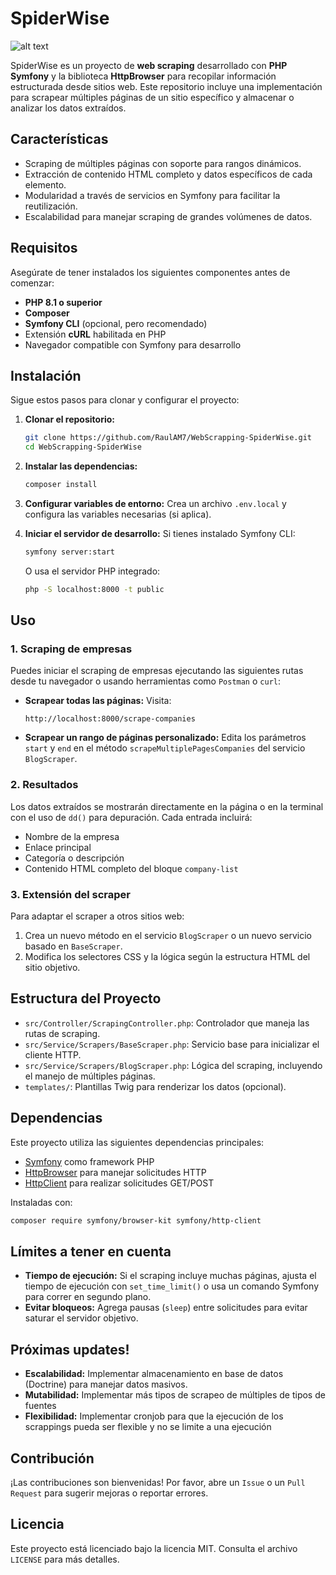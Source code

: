 
# **SpiderWise**

![alt text](<SpiderWise/assets/styles/DALL·E 2024-11-28 14.48.32 - A professional and slightly anthropomorphic spider mascot for 'SpiderWise,' inspired by Clippy from Microsoft Office but less 'kawaii.' The spider has.webp>)

SpiderWise es un proyecto de **web scraping** desarrollado con **PHP Symfony** y la biblioteca **HttpBrowser** para recopilar información estructurada desde sitios web. Este repositorio incluye una implementación para scrapear múltiples páginas de un sitio específico y almacenar o analizar los datos extraídos.

## **Características**
- Scraping de múltiples páginas con soporte para rangos dinámicos.
- Extracción de contenido HTML completo y datos específicos de cada elemento.
- Modularidad a través de servicios en Symfony para facilitar la reutilización.
- Escalabilidad para manejar scraping de grandes volúmenes de datos.

## **Requisitos**
Asegúrate de tener instalados los siguientes componentes antes de comenzar:

- **PHP 8.1 o superior**
- **Composer**
- **Symfony CLI** (opcional, pero recomendado)
- Extensión **cURL** habilitada en PHP
- Navegador compatible con Symfony para desarrollo

## **Instalación**

Sigue estos pasos para clonar y configurar el proyecto:

1. **Clonar el repositorio:**
   ```bash
   git clone https://github.com/RaulAM7/WebScrapping-SpiderWise.git
   cd WebScrapping-SpiderWise
   ```

2. **Instalar las dependencias:**
   ```bash
   composer install
   ```

3. **Configurar variables de entorno:**
   Crea un archivo `.env.local` y configura las variables necesarias (si aplica).

4. **Iniciar el servidor de desarrollo:**
   Si tienes instalado Symfony CLI:
   ```bash
   symfony server:start
   ```
   O usa el servidor PHP integrado:
   ```bash
   php -S localhost:8000 -t public
   ```

## **Uso**

### **1. Scraping de empresas**
Puedes iniciar el scraping de empresas ejecutando las siguientes rutas desde tu navegador o usando herramientas como `Postman` o `curl`:

- **Scrapear todas las páginas:**
  Visita:
  ```
  http://localhost:8000/scrape-companies
  ```

- **Scrapear un rango de páginas personalizado:**
  Edita los parámetros `start` y `end` en el método `scrapeMultiplePagesCompanies` del servicio `BlogScraper`.

### **2. Resultados**
Los datos extraídos se mostrarán directamente en la página o en la terminal con el uso de `dd()` para depuración. Cada entrada incluirá:
- Nombre de la empresa
- Enlace principal
- Categoría o descripción
- Contenido HTML completo del bloque `company-list`

### **3. Extensión del scraper**
Para adaptar el scraper a otros sitios web:
1. Crea un nuevo método en el servicio `BlogScraper` o un nuevo servicio basado en `BaseScraper`.
2. Modifica los selectores CSS y la lógica según la estructura HTML del sitio objetivo.

## **Estructura del Proyecto**
- `src/Controller/ScrapingController.php`: Controlador que maneja las rutas de scraping.
- `src/Service/Scrapers/BaseScraper.php`: Servicio base para inicializar el cliente HTTP.
- `src/Service/Scrapers/BlogScraper.php`: Lógica del scraping, incluyendo el manejo de múltiples páginas.
- `templates/`: Plantillas Twig para renderizar los datos (opcional).

## **Dependencias**
Este proyecto utiliza las siguientes dependencias principales:
- [Symfony](https://symfony.com/) como framework PHP
- [HttpBrowser](https://symfony.com/doc/current/components/browser_kit.html) para manejar solicitudes HTTP
- [HttpClient](https://symfony.com/doc/current/http_client.html) para realizar solicitudes GET/POST

Instaladas con:
```bash
composer require symfony/browser-kit symfony/http-client
```

## **Límites a tener en cuenta**
- **Tiempo de ejecución:** Si el scraping incluye muchas páginas, ajusta el tiempo de ejecución con `set_time_limit()` o usa un comando Symfony para correr en segundo plano.
- **Evitar bloqueos:** Agrega pausas (`sleep`) entre solicitudes para evitar saturar el servidor objetivo.

## **Próximas updates!**
- **Escalabilidad:** Implementar almacenamiento en base de datos (Doctrine) para manejar datos masivos.
- **Mutabilidad:** Implementar más tipos de scrapeo de múltiples de tipos de fuentes
- **Flexibilidad:** Implementar cronjob para que la ejecución de los scrappings pueda ser flexible y no se limite a una ejecución 

## **Contribución**
¡Las contribuciones son bienvenidas! Por favor, abre un `Issue` o un `Pull Request` para sugerir mejoras o reportar errores.

## **Licencia**
Este proyecto está licenciado bajo la licencia MIT. Consulta el archivo `LICENSE` para más detalles.
